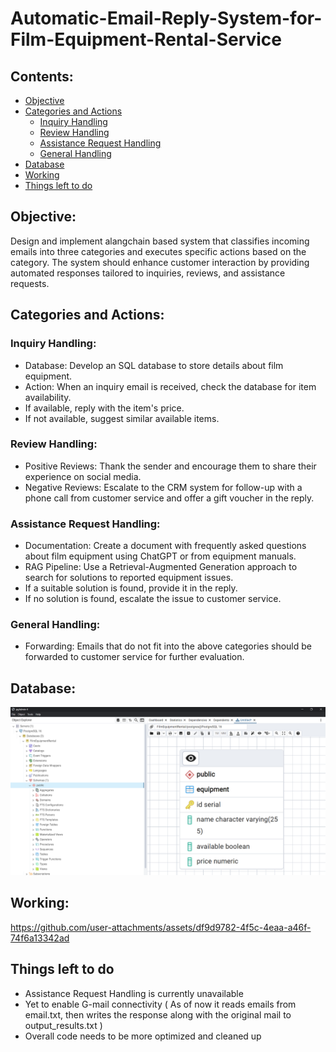 # Automatic-Email-Reply-System-for-Film-Equipment-Rental-Service

## Contents:
  * [Objective](#objective)
  * [Categories and Actions](#categories-and-actions)
      * [Inquiry Handling](#inquiry-handling)
      * [Review Handling](#review-handling)
      * [Assistance Request Handling](#assistance-request-handling)
      * [General Handling](#general-handling)
  * [Database](#database)
  * [Working](#working)
  * [Things left to do](#things-left-to-do)
   
## Objective:
Design and implement alangchain based  system that classifies incoming emails into three categories and executes specific actions based on the category. The system should enhance customer interaction by providing automated responses tailored to inquiries, reviews, and assistance requests.
## Categories and Actions:
### Inquiry Handling:
  * Database: Develop an SQL database to store details about film equipment.
  * Action: When an inquiry email is received, check the database for item availability.
  * If available, reply with the item's price.
  * If not available, suggest similar available items.
### Review Handling:
  * Positive Reviews: Thank the sender and encourage them to share their experience on social media.
  * Negative Reviews: Escalate to the CRM system for follow-up with a phone call from customer service and offer a gift voucher in the reply.
### Assistance Request Handling:
  * Documentation: Create a document with frequently asked questions about film equipment using ChatGPT or from equipment manuals.
  * RAG Pipeline: Use a Retrieval-Augmented Generation approach to search for solutions to reported equipment issues.
  * If a suitable solution is found, provide it in the reply.
  * If no solution is found, escalate the issue to customer service.
### General Handling:
  * Forwarding: Emails that do not fit into the above categories should be forwarded to customer service for further evaluation.

## Database:
![alt text](PostgreSQL.png)

## Working:
https://github.com/user-attachments/assets/df9d9782-4f5c-4eaa-a46f-74f6a13342ad

## Things left to do
  * Assistance Request Handling is currently unavailable
  * Yet to enable G-mail connectivity ( As of now it reads emails from email.txt, then writes the response along with the original mail to output_results.txt )
  * Overall code needs to be more optimized and cleaned up
